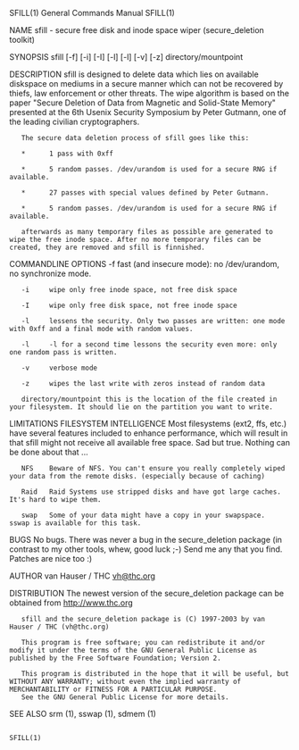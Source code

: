 SFILL(1)                                                                          General Commands Manual                                                                         SFILL(1)

NAME
       sfill - secure free disk and inode space wiper (secure_deletion toolkit)

SYNOPSIS
       sfill [-f] [-i] [-I] [-l] [-l] [-v] [-z] directory/mountpoint

DESCRIPTION
       sfill  is designed to delete data which lies on available diskspace on mediums in a secure manner which can not be recovered by thiefs, law enforcement or other threats.  The wipe
       algorithm is based on the paper "Secure Deletion of Data from Magnetic and Solid-State Memory" presented at the 6th Usenix Security Symposium by Peter Gutmann, one of the  leading
       civilian cryptographers.

       The secure data deletion process of sfill goes like this:

       *      1 pass with 0xff

       *      5 random passes. /dev/urandom is used for a secure RNG if available.

       *      27 passes with special values defined by Peter Gutmann.

       *      5 random passes. /dev/urandom is used for a secure RNG if available.

       afterwards as many temporary files as possible are generated to wipe the free inode space. After no more temporary files can be created, they are removed and sfill is finnished.

COMMANDLINE OPTIONS
       -f     fast (and insecure mode): no /dev/urandom, no synchronize mode.

       -i     wipe only free inode space, not free disk space

       -I     wipe only free disk space, not free inode space

       -l     lessens the security. Only two passes are written: one mode with 0xff and a final mode with random values.

       -l     -l for a second time lessons the security even more: only one random pass is written.

       -v     verbose mode

       -z     wipes the last write with zeros instead of random data

       directory/mountpoint this is the location of the file created in your filesystem. It should lie on the partition you want to write.

LIMITATIONS
       FILESYSTEM INTELLIGENCE
              Most  filesystems  (ext2,  ffs, etc.) have several features included to enhance performance, which will result in that sfill might not receive all available free space. Sad
              but true. Nothing can be done about that ...

       NFS    Beware of NFS. You can't ensure you really completely wiped your data from the remote disks. (especially because of caching)

       Raid   Raid Systems use stripped disks and have got large caches. It's hard to wipe them.

       swap   Some of your data might have a copy in your swapspace.  sswap is available for this task.

BUGS
       No bugs. There was never a bug in the secure_deletion package (in contrast to my other tools, whew, good luck ;-) Send me any that you find.  Patches are nice too :)

AUTHOR
       van Hauser / THC <vh@thc.org>

DISTRIBUTION
       The newest version of the secure_deletion package can be obtained from http://www.thc.org

       sfill and the secure_deletion package is (C) 1997-2003 by van Hauser / THC (vh@thc.org)

       This program is free software; you can redistribute it and/or modify it under the terms of the GNU General Public License as published by the Free Software Foundation; Version 2.

       This program is distributed in the hope that it will be useful, but WITHOUT ANY WARRANTY; without even the implied warranty of MERCHANTABILITY or FITNESS FOR A PARTICULAR PURPOSE.
       See the GNU General Public License for more details.

SEE ALSO
       srm (1), sswap (1), sdmem (1)

                                                                                                                                                                                  SFILL(1)
